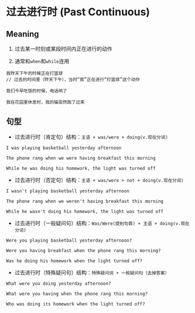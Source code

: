 # 过去进行时 (Past Continuous)

## Meaning

1. 过去某一时刻或某段时间内正在进行的动作

2. 通常和`when`和`while`连用

```
我昨天下午的时候正在打篮球
// 过去的时间里（昨天下午），当时“我”正在进行“打篮球”这个动作

我们今早吃饭的时候，电话响了

我在花园里休息时，我的猫突然跑了过来
```

## 句型

- 过去进行时（肯定句）结构：`主语 + was/were + doing(v.现在分词)`

```
I was playing basketball yesterday afternoon

The phone rang when we were having breakfast this morning

While he was doing his homework, the light was turned off
```

- 过去进行时（否定句）结构：`主语 + was/were + not + doing(v.现在分词)`

```
I wasn't playing basketball yesterday afternoon

The phone rang when we weren't having breakfast this morning

While he wasn't doing his homework, the light was turned off
```

- 过去进行时（一般疑问句）结构：`Was/Were(提到句首) + 主语 + doing(v.现在分词)`

```
Were you playing basketball yesterday afternoon?

Were you having breakfast when the phone rang this morning?

Was he doing his homework when the light turned off?
```

- 过去进行时（特殊疑问句）结构：`特殊疑问词 + 一般疑问句（去掉答案）`

```
What were you doing yesterday afternoon?

What were you having when the phone rang this morning?

Who was doing its homework when the light turned off?
```
